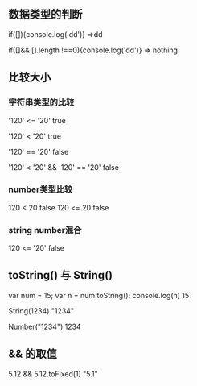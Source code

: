 ## 数据类型的判断
if([]){console.log('dd')}
=>dd

if([]&& [].length !==0){console.log('dd')}
=> nothing

## 比较大小
### 字符串类型的比较
'120' <= '20'
true

'120' < '20'
true

'120' == '20'
false

'120' < '20' && '120' == '20'
false

### number类型比较
120 < 20
false
120 <= 20
false

### string number混合
120 <= '20'
false


## toString() 与 String()
var num = 15;
var n = num.toString();
console.log(n)
15


String(1234)
"1234"

Number("1234")
1234

## && 的取值
5.12 && 5.12.toFixed(1)
"5.1"





